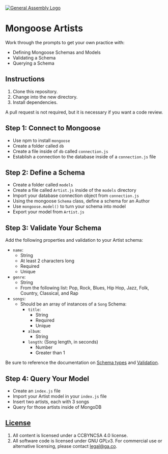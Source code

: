 [![General Assembly Logo](https://camo.githubusercontent.com/1a91b05b8f4d44b5bbfb83abac2b0996d8e26c92/687474703a2f2f692e696d6775722e636f6d2f6b6538555354712e706e67)](https://generalassemb.ly/education/web-development-immersive)

# Mongoose Artists

Work through the prompts to get your own practice with:

* Defining Mongoose Schemas and Models
* Validating a Schema
* Querying a Schema

## Instructions

1.  Clone this repository.
1.  Change into the new directory.
1.  Install dependencies.

A pull request is not required, but it is necessary if you want a code review.

## Step 1: Connect to Mongoose

- Use npm to install `mongoose`
- Create a folder called `db`
- Create a file inside of `db` called `connection.js`
- Establish a connection to the database inside of a `connection.js` file

## Step 2: Define a Schema

- Create a folder called `models`
- Create a file called `Artist.js` inside of the `models` directory
- Import your database connection object from `connection.js`
- Using the mongoose `Schema` class, define a schema for an Author
- Use `mongoose.model()` to turn your schema into model
- Export your model from `Artist.js`

## Step 3: Validate Your Schema

Add the following properties and validation to your Artist schema:

- `name`:
  - String
  - At least 2 characters long
  - Required
  - Unique
- `genre`:
  - String
  - From the following list: Pop, Rock, Blues, Hip Hop, Jazz, Folk, Country, Classical, and Rap
- `songs`:
  - Should be an array of instances of a `Song` Schema:
    - `title`:
      - String
      - Required
      - Unique
    - `album`:
      - String
    - `length`: (Song length, in seconds)
      - Number
      - Greater than 1

Be sure to reference the documentation on [Schema
types](https://mongoosejs.com/docs/schematypes.html) and
[Validation](https://mongoosejs.com/docs/validation.html).

## Step 4: Query Your Model

- Create an `index.js` file
- Import your Artist model in your `index.js` file
- Insert two artists, each with 3 songs
- Query for those artists inside of MongoDB

## [License](LICENSE)

1.  All content is licensed under a CC­BY­NC­SA 4.0 license.
1.  All software code is licensed under GNU GPLv3. For commercial use or
    alternative licensing, please contact legal@ga.co.
